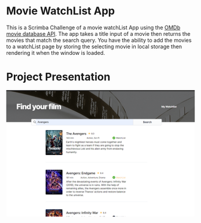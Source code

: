 # Movie WatchList App

This is a Scrimba Challenge of a movie watchList App using the [OMDb movie database API](https://www.omdbapi.com/). 
The app takes a title input of a movie then returns the movies that match the search query. You have the ability to add the movies to a watchList page by storing the selecting movie in local storage then rendering it when the window is loaded. 


# Project Presentation

![ProjectImage](Watchlist.png)
